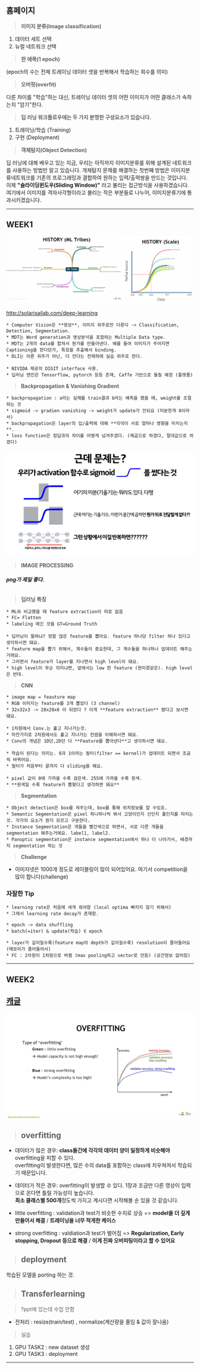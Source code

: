 ## 홈페이지

> **이미지 분류(Image classification)**

1. 데이터 세트 선택
2. 뉴럴 네트워크 선택
　
 
> **한 에폭(1 epoch)**    

(epoch의 수는 전체 트레이닝 데이터 셋을 반복해서 학습하는 회수를 의미)
    
    
> **오버핏(overfit)**

다른 차이를 "학습"하는 대신, 트레이닝 데이터 셋의 어떤 이미지가 어떤 클래스가 속하는지 "암기"한다.
       
       
> **딥 러닝 워크플로우에는 두 가지 분명한 구성요소가 있습니다.**
1. 트레이닝/학습 (Training)
2. 구현 (Deployment)

> **객체탐지(Object Detection)**

딥 러닝에 대해 배우고 있는 지금, 우리는 아직까지 이미지분류를 위해 설계된 네트워크를 사용하는 방법만 알고 있습니다.
개체탐지 문제를 해결하는 첫번째 방법은 이미지분류네트워크를 기존의 프로그래밍과 결합하여 원하는 입력/출력쌍을 만드는 것입니다. 
이제 **"슬라이딩윈도우(Sliding Window)"** 라고 불리는 접근방식을 사용하겠습니다. 여기에서 이미지를 격자사각형이라고 불리는 작은 부분들로 나누어, 이미지분류기에 통과시키겠습니다.




----



## WEEK1

![ML역사 그림](https://github.com/lkeonwoo94/DL_cv-mdt_NVIDIA_Cert_Course_StudyPI/blob/master/ML.png)


http://solarisailab.com/deep-learning

```
* Computer Vision은 **영상**, 이미지 위주로만 다룬다 -> Classification, Detection, Segmentation.
* MDT는 Word generation과 영상분석을 포함하는 Multiple Data type.
* MDT는 2개의 data를 합쳐서 뭔가를 만들어낸다. 예를 들어 이미지가 주어지면 Captioning을 한다던가, 특징을 추출해서 binding.
* DLI는 이론 위주가 아닌, 다 안다는 전제하에 실습 위주로 한다.

* NIVIDA 제공의 DIGIT interface 사용.
* 딥러닝 엔진은 Tensorflow, pytorch 등등 존재, Caffe 기반으로 돌릴 예정 (플랫폼)
```


> **Backpropagation & Vanishing Gradient**

```
* backpropagation : a라는 실제를 train결과 b라는 예측을 했을 때, weight를 조절하는 것
* sigmoid -> gradien vanishing -> weight가 update가 안되요 (미분한게 0이라서)
* backpropagation은 layer의 입/출력에 대해 **각각이 서로 얼마나 영향을 미치는지**.
* loss function은 정답과의 차이를 어떻게 넘겨주겠다. (제곱으로 하겠다, 절대값으로 하겠다)
```
![vanishing](https://github.com/lkeonwoo94/DL_cv-mdt_NVIDIA_Cert_Course_StudyPI/blob/master/CV/img/underfit-vanishing.jpg)
    



> **IMAGE PROCESSING**     

 ###### **png가 제일 좋다.**

> **딥러닝 특징**
```
* ML와 비교했을 때 feature extraction이 따로 없음
* FC= Flatten
* labeling 매긴 것을 GT=Ground Truth

* 딥러닝이 뭘하냐? 정말 많은 feature를 뽑아요. feature 하나당 filter 하나 있다고 생각하시면 돼요.
* feature map을 뽑기 위해서, 계수들이 중요한데, 그 계수들을 하나하나 업데이트 해주는 거에요.
* 그러면서 feature가 layer를 지나면서 high level이 돼요.
* high level이 무슨 의미냐면, 앞에서는 low 한 feature (현미경같은). high level은 반대.

```

> **CNN**
```
* image map = feauture map
* RGB 이미지는 feature를 3개 뽑았다 (3 channel)
* 32x32x3 -> 28x28x6 이 되었다 ? 이게 **feature extraction** 됐다고 보시면 돼요.

* 1차원에서 Conv.는 훑고 지나가는것.
* 마찬가지로 2차원에서도 훑고 지나가는 컨셉을 이해하시면 돼요.
* Conv의 개념은 1D던,2D던 다 **Feature를 뽑아낸다**고 생각하시면 돼요.

* 학습이 된다는 의미는. 0과 1이라는 필터(filter == kernel)가 업데이트 되면서 조금씩 바뀌어요.
* 필터가 처음부터 끝까지 다 sliding을 해요.

* pixel 값이 0에 가까울 수록 검은색. 255에 가까울 수록 흰색.
* **흰색일 수록 feature가 뽑혔다고 생각하면 돼요**
```

> **Segmentation**
```
* Object detection은 box를 쳐주는데, box를 통해 위치정보를 알 수있죠.
* Semantic Segmentation은 pixel 하나하나씩 봐서 고양이인지 산인지 풀인지를 따지는 것. 각각의 요소가 뭔지 모르고 구분한다.
* Instance Segmentation은 개들을 빨간색으로 하면서, 서로 다른 개들을 segmentation 해주는거에요. label1, label2.
* Panoptic segmentation은 instance segmentation에서 하나 더 나아가서, 배경까지 segmentation 하는 것
```



> **Challenge**
* 이미지넷은 1000개 정도로 레이블링이 많이 되어있어요. 여기서 competition을 많이 합니다(challenge)

### 자잘한 Tip
```
* learning rate은 처음에 세게 줘야함 (local optima 빠지지 않기 위해서)
* 그래서 learning rate decay가 존재함.
```
```
* epoch -> data shuffling
* batch(=iter) & update(학습) ∈ epoch
```
```
* layer가 깊어질수록(feature map의 depth가 깊어질수록) resolution이 줄어들어요 (메모리가 줄어들어서)
* FC : 2차원이 1차원으로 바뀜 (max pooling하고 vector로 만듬) (공간정보 없어짐)
```

-----

## WEEK2
## [캐글](https://www.kaggle.com/)


![오버피팅](https://github.com/lkeonwoo94/DL_cv-mdt_NVIDIA_Cert_Course_StudyPI/blob/master/CV/img/overfit.png)   

> ## **overfitting**

* 데이터가 많은 경우: **class들간에 각각의 데이터 양이 일정하게 비슷해야** overfitting을 피할 수 있다.    
                      overfitting이 발생한다면, 많은 수의 data를 포함하는 class에 치우쳐져서 학습되기 때문입니다.     


* 데이터가 적은 경우: overfitting이 발생할 수 있다. 1장과 조금만 다른 영상이 입력으로 온다면 틀릴 가능성이 높습니다.    
                      **최소 클래스별 500개**정도씩 가지고 계시다면 시작해볼 순 있을 것 같습니다.    


* little overfitting : validation과 test가 비슷한 수치로 상승 => **model을 더 깊게 만들어서 해결**  /   **트레이닝을 너무 적게한 케이스**
* strong overfitting : valdiation과 test가 벌어짐 => **Regularization, Early stopping, Dropout 등으로 해결** / **이게 진짜 오버피팅이라고 할 수 있어요**

> ## **deployment**
학습된 모델을 porting 하는 것.

> ## **Transferlearning**

> ?ppt에 있는데 수업 안함 
* 전처리 :  resize(train/test) , normalize(계산량을 줄임 & 값이 잘나옴)

> 실습

1. GPU TASK2 : new dataset 생성
2. GPU TASK3 : deployment


---





